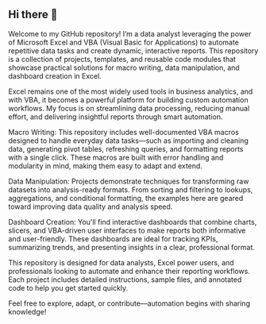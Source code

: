 ## Hi there 👋

Welcome to my GitHub repository! I’m a data analyst leveraging the power of Microsoft Excel and VBA (Visual Basic for Applications) to automate repetitive data tasks and create dynamic, interactive reports. This repository is a collection of projects, templates, and reusable code modules that showcase practical solutions for macro writing, data manipulation, and dashboard creation in Excel.

Excel remains one of the most widely used tools in business analytics, and with VBA, it becomes a powerful platform for building custom automation workflows. My focus is on streamlining data processing, reducing manual effort, and delivering insightful reports through smart automation.

Macro Writing: This repository includes well-documented VBA macros designed to handle everyday data tasks—such as importing and cleaning data, generating pivot tables, refreshing queries, and formatting reports with a single click. These macros are built with error handling and modularity in mind, making them easy to adapt and extend.

Data Manipulation: Projects demonstrate techniques for transforming raw datasets into analysis-ready formats. From sorting and filtering to lookups, aggregations, and conditional formatting, the examples here are geared toward improving data quality and analysis speed.

Dashboard Creation: You'll find interactive dashboards that combine charts, slicers, and VBA-driven user interfaces to make reports both informative and user-friendly. These dashboards are ideal for tracking KPIs, summarizing trends, and presenting insights in a clear, professional format.

This repository is designed for data analysts, Excel power users, and professionals looking to automate and enhance their reporting workflows. Each project includes detailed instructions, sample files, and annotated code to help you get started quickly.

Feel free to explore, adapt, or contribute—automation begins with sharing knowledge!
